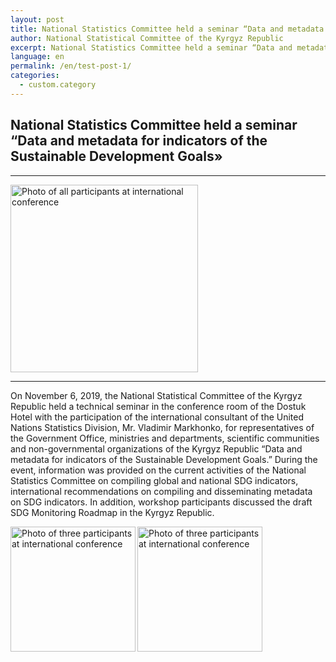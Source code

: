 ```yaml
---
layout: post
title: National Statistics Committee held a seminar “Data and metadata for indicators of the Sustainable Development Goals”
author: National Statistical Committee of the Kyrgyz Republic
excerpt: National Statistics Committee held a seminar “Data and metadata for indicators of the Sustainable Development Goals <img src="https://github.com/sdg-kyrgyzstan/open-sdg-site-starter/blob/develop/news-images/internation-con-1.jpg" alt="Photo of all participants at international conference" height="300px" align="center">
language: en
permalink: /en/test-post-1/
categories:
  - custom.category
---
```


## National Statistics Committee held a seminar “Data and metadata for indicators of the Sustainable Development Goals»

***

<img src="{{ site.baseurl }}/news-images/internation-con-1.jpg" alt="Photo of all participants at international conference" height="300px" align="center">

***

On November 6, 2019, the National Statistical Committee of the Kyrgyz Republic held a technical seminar in the conference room of the Dostuk Hotel with the participation of the international consultant of the United Nations Statistics Division, Mr. Vladimir Markhonko, for representatives of the Government Office, ministries and departments, scientific communities and non-governmental organizations of the Kyrgyz Republic “Data and metadata for indicators of the Sustainable Development Goals.”
During the event, information was provided on the current activities of the National Statistics Committee on compiling global and national SDG indicators, international recommendations on compiling and disseminating metadata on SDG indicators. In addition, workshop participants discussed the draft SDG Monitoring Roadmap in the Kyrgyz Republic.


<img src="{{ site.baseurl }}/news-images/internation-con-2.jpg" alt="Photo of three participants at international conference" height="200px" align="left">

<img src="{{ site.baseurl }}/news-images/internation-con-3.jpg" alt="Photo of three participants at international conference" height="200px" align="left">
